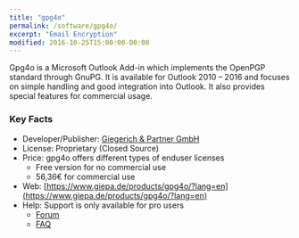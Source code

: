 ```yaml
---
title: "gpg4o"
permalink: /software/gpg4o/
excerpt: "Email Encryption"
modified: 2016-10-25T15:00:00-00:00
---
```


Gpg4o is a Microsoft Outlook Add-in which implements the OpenPGP standard through GnuPG. It is available for Outlook 2010 – 2016 and focuses on simple handling and good integration into Outlook. It also provides special features for commercial usage.

### Key Facts

* Developer/Publisher: [Giegerich & Partner GmbH](https://www.giepa.de/)
* License: Proprietary (Closed Source)
* Price: gpg4o offers different types of enduser licenses
	* Free version for no commercial use
	* 56,36€ for commercial use
* Web: [https://www.giepa.de/products/gpg4o/?lang=en](https://www.giepa.de/products/gpg4o/?lang=en)
* Help: Support is only available for pro users
	* [Forum](https://www.giepa.de/forum-gpg4o-openpgp/?lang=en)
	* [FAQ](https://www.giepa.de/products/gpg4o/documentation-support/faq-gpg4o/?lang=en&lang=en)
